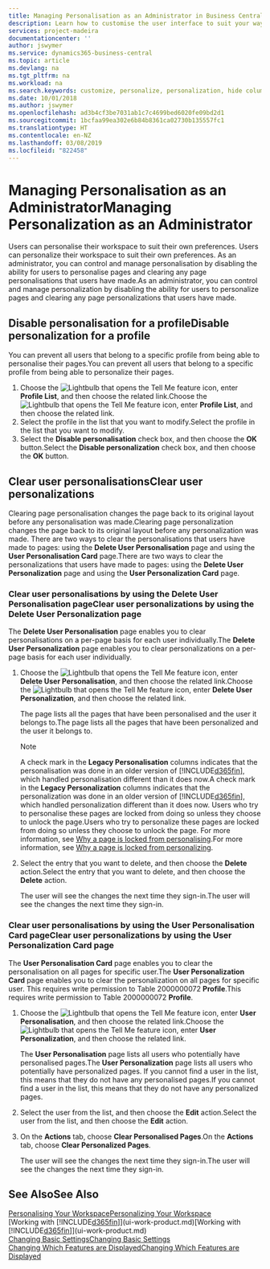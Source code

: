 ```yaml
---
title: Managing Personalisation as an Administrator in Business Central | Microsoft Docs
description: Learn how to customise the user interface to suit your way of working.
services: project-madeira
documentationcenter: ''
author: jswymer
ms.service: dynamics365-business-central
ms.topic: article
ms.devlang: na
ms.tgt_pltfrm: na
ms.workload: na
ms.search.keywords: customize, personalize, personalization, hide columns, remove fields, move fields
ms.date: 10/01/2018
ms.author: jswymer
ms.openlocfilehash: ad3b4cf3be7031ab1c7c4699bed6020fe09bd2d1
ms.sourcegitcommit: 1bcfaa99ea302e6b84b8361ca02730b135557fc1
ms.translationtype: HT
ms.contentlocale: en-NZ
ms.lasthandoff: 03/08/2019
ms.locfileid: "822458"
---
```

# <a name="managing-personalization-as-an-administrator"></a><span data-ttu-id="04d84-103">Managing Personalisation as an Administrator</span><span class="sxs-lookup"><span data-stu-id="04d84-103">Managing Personalization as an Administrator</span></span>
<span data-ttu-id="04d84-104"><!--NAV in the Web client--> Users can personalise their workspace to suit their own preferences.</span><span class="sxs-lookup"><span data-stu-id="04d84-104"><!--NAV in the Web client--> Users can personalize their workspace to suit their own preferences.</span></span> <span data-ttu-id="04d84-105">As an administrator, you can control and manage personalisation by disabling the ability for users to personalise pages and clearing any page personalisations that users have made.</span><span class="sxs-lookup"><span data-stu-id="04d84-105">As an administrator, you can control and manage personalization by disabling the ability for users to personalize pages and clearing any page personalizations that users have made.</span></span>

## <a name="disable-personalization-for-a-profile"></a><span data-ttu-id="04d84-106">Disable personalisation for a profile</span><span class="sxs-lookup"><span data-stu-id="04d84-106">Disable personalization for a profile</span></span>
<span data-ttu-id="04d84-107">You can prevent all users that belong to a specific profile from being able to personalise their pages.</span><span class="sxs-lookup"><span data-stu-id="04d84-107">You can prevent all users that belong to a specific profile from being able to personalize their pages.</span></span>
1.  <span data-ttu-id="04d84-108">Choose the ![Lightbulb that opens the Tell Me feature](media/ui-search/search_small.png "Tell me what you want to do") icon, enter **Profile List**, and then choose the related link.</span><span class="sxs-lookup"><span data-stu-id="04d84-108">Choose the ![Lightbulb that opens the Tell Me feature](media/ui-search/search_small.png "Tell me what you want to do") icon, enter **Profile List**, and then choose the related link.</span></span>
2.  <span data-ttu-id="04d84-109">Select the profile in the list that you want to modify.</span><span class="sxs-lookup"><span data-stu-id="04d84-109">Select the profile in the list that you want to modify.</span></span>
3. <span data-ttu-id="04d84-110">Select the **Disable personalisation** check box, and then choose the **OK** button.</span><span class="sxs-lookup"><span data-stu-id="04d84-110">Select the **Disable personalization** check box, and then choose the **OK** button.</span></span>

## <a name="clear-user-personalizations"></a><span data-ttu-id="04d84-111">Clear user personalisations</span><span class="sxs-lookup"><span data-stu-id="04d84-111">Clear user personalizations</span></span>

<span data-ttu-id="04d84-112">Clearing page personalisation changes the page back to its original layout before any personalisation was made.</span><span class="sxs-lookup"><span data-stu-id="04d84-112">Clearing page personalization changes the page back to its original layout before any personalization was made.</span></span> <span data-ttu-id="04d84-113">There are two ways to clear the personalisations that users have made to pages: using the **Delete User Personalisation** page and using the **User Personalisation Card** page.</span><span class="sxs-lookup"><span data-stu-id="04d84-113">There are two ways to clear the personalizations that users have made to pages: using the **Delete User Personalization** page and using the **User Personalization Card** page.</span></span>

### <a name="clear-user-personalizations-by-using-the-delete-user-personalization-page"></a><span data-ttu-id="04d84-114">Clear user personalisations by using the Delete User Personalisation page</span><span class="sxs-lookup"><span data-stu-id="04d84-114">Clear user personalizations by using the Delete User Personalization page</span></span>

<span data-ttu-id="04d84-115">The **Delete User Personalisation** page enables you to clear personalisations on a per-page basis for each user individually.</span><span class="sxs-lookup"><span data-stu-id="04d84-115">The **Delete User Personalization** page enables you to clear personalizations on a per-page basis for each user individually.</span></span>

1.  <span data-ttu-id="04d84-116">Choose the ![Lightbulb that opens the Tell Me feature](media/ui-search/search_small.png "Tell me what you want to do") icon, enter **Delete User Personalisation**, and then choose the related link.</span><span class="sxs-lookup"><span data-stu-id="04d84-116">Choose the ![Lightbulb that opens the Tell Me feature](media/ui-search/search_small.png "Tell me what you want to do") icon, enter **Delete User Personalization**, and then choose the related link.</span></span>

    <span data-ttu-id="04d84-117">The page lists all the pages that have been personalised and the user it belongs to.</span><span class="sxs-lookup"><span data-stu-id="04d84-117">The page lists all the pages that have been personalized and the user it belongs to.</span></span>

    >[!NOTE]
    > <span data-ttu-id="04d84-118">A check mark in the **Legacy Personalisation** columns indicates that the personalisation was done in an older version of [!INCLUDE[d365fin](includes/d365fin_md.md)], which handled personalisation different than it does now.</span><span class="sxs-lookup"><span data-stu-id="04d84-118">A check mark in the **Legacy Personalization** columns indicates that the personalization was done in an older version of [!INCLUDE[d365fin](includes/d365fin_md.md)], which handled personalization different than it does now.</span></span> <span data-ttu-id="04d84-119">Users who try to personalise these pages are locked from doing so unless they choose to unlock the page.</span><span class="sxs-lookup"><span data-stu-id="04d84-119">Users who try to personalize these pages are locked from doing so unless they choose to unlock the page.</span></span> <span data-ttu-id="04d84-120">For more information, see [Why a page is locked from personalising](ui-personalization-locked.md).</span><span class="sxs-lookup"><span data-stu-id="04d84-120">For more information, see [Why a page is locked from personalizing](ui-personalization-locked.md).</span></span>

2. <span data-ttu-id="04d84-121">Select the entry that you want to delete, and then choose the **Delete** action.</span><span class="sxs-lookup"><span data-stu-id="04d84-121">Select the entry that you want to delete, and then choose the **Delete** action.</span></span>

    <span data-ttu-id="04d84-122">The user will see the changes the next time they sign-in.</span><span class="sxs-lookup"><span data-stu-id="04d84-122">The user will see the changes the next time they sign-in.</span></span>

### <a name="clear-user-personalizations-by-using-the-user-personalization-card-page"></a><span data-ttu-id="04d84-123">Clear user personalisations by using the User Personalisation Card page</span><span class="sxs-lookup"><span data-stu-id="04d84-123">Clear user personalizations by using the User Personalization Card page</span></span>

<span data-ttu-id="04d84-124">The **User Personalisation Card** page enables you to clear the personalisation on all pages for specific user.</span><span class="sxs-lookup"><span data-stu-id="04d84-124">The **User Personalization Card** page enables you to clear the personalization on all pages for specific user.</span></span> <span data-ttu-id="04d84-125">This requires write permission to Table 2000000072 **Profile**.</span><span class="sxs-lookup"><span data-stu-id="04d84-125">This requires write permission to Table 2000000072 **Profile**.</span></span>

1.  <span data-ttu-id="04d84-126">Choose the ![Lightbulb that opens the Tell Me feature](media/ui-search/search_small.png "Tell me what you want to do") icon, enter **User Personalisation**, and then choose the related link.</span><span class="sxs-lookup"><span data-stu-id="04d84-126">Choose the ![Lightbulb that opens the Tell Me feature](media/ui-search/search_small.png "Tell me what you want to do") icon, enter **User Personalization**, and then choose the related link.</span></span>

    <span data-ttu-id="04d84-127">The **User Personalisation** page lists all users who potentially have personalised pages.</span><span class="sxs-lookup"><span data-stu-id="04d84-127">The **User Personalization** page lists all users who potentially have personalized pages.</span></span> <span data-ttu-id="04d84-128">If you cannot find a user in the list, this means that they do not have any personalised pages.</span><span class="sxs-lookup"><span data-stu-id="04d84-128">If you cannot find a user in the list, this means that they do not have any personalized pages.</span></span>

2. <span data-ttu-id="04d84-129">Select the user from the list, and then choose the **Edit** action.</span><span class="sxs-lookup"><span data-stu-id="04d84-129">Select the user from the list, and then choose the **Edit** action.</span></span>

3.  <span data-ttu-id="04d84-130">On the **Actions** tab, choose **Clear Personalised Pages**.</span><span class="sxs-lookup"><span data-stu-id="04d84-130">On the **Actions** tab, choose **Clear Personalized Pages**.</span></span>

    <span data-ttu-id="04d84-131">The user will see the changes the next time they sign-in.</span><span class="sxs-lookup"><span data-stu-id="04d84-131">The user will see the changes the next time they sign-in.</span></span>

## <a name="see-also"></a><span data-ttu-id="04d84-132">See Also</span><span class="sxs-lookup"><span data-stu-id="04d84-132">See Also</span></span>
[<span data-ttu-id="04d84-133">Personalising Your Workspace</span><span class="sxs-lookup"><span data-stu-id="04d84-133">Personalizing Your Workspace</span></span>](ui-personalization-user.md)  
<span data-ttu-id="04d84-134">[Working with [!INCLUDE[d365fin](includes/d365fin_md.md)]](ui-work-product.md)</span><span class="sxs-lookup"><span data-stu-id="04d84-134">[Working with [!INCLUDE[d365fin](includes/d365fin_md.md)]](ui-work-product.md)</span></span>  
[<span data-ttu-id="04d84-135">Changing Basic Settings</span><span class="sxs-lookup"><span data-stu-id="04d84-135">Changing Basic Settings</span></span>](ui-change-basic-settings.md)  
[<span data-ttu-id="04d84-136">Changing Which Features are Displayed</span><span class="sxs-lookup"><span data-stu-id="04d84-136">Changing Which Features are Displayed</span></span>](ui-experiences.md)  
